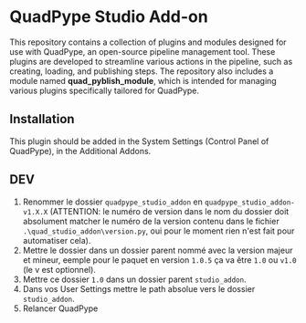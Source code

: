 # QuadPype Studio Add-on

This repository contains a collection of plugins and modules designed for use with QuadPype, an open-source pipeline management tool. These plugins are developed to streamline various actions in the pipeline, such as creating, loading, and publishing steps. The repository also includes a module named **quad_pyblish_module**, which is intended for managing various plugins specifically tailored for QuadPype.

## Installation

This plugin should be added in the System Settings (Control Panel of QuadPype), in the Additional Addons.

## DEV

1. Renommer le dossier `quadpype_studio_addon` en `quadpype_studio_addon-v1.X.X` (ATTENTION: le numéro de version dans le nom du dossier doit absolument matcher le numéro de la version contenu dans le fichier `.\quad_studio_addon\version.py`, oui pour le moment rien n'est fait pour automatiser cela).
2. Mettre le dossier dans un dossier parent nommé avec la version majeur et mineur, eemple pour le paquet en version `1.0.5` ça va être `1.0` ou `v1.0` (le v est optionnel).
3. Mettre ce dossier `1.0` dans un dossier parent `studio_addon`.
4. Dans vos User Settings mettre le path absolue vers le dossier `studio_addon`.
5. Relancer QuadPype
